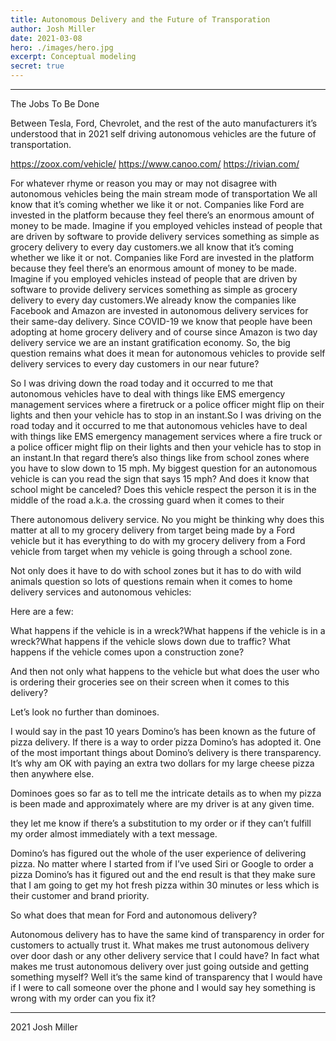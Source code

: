 ```yaml
---
title: Autonomous Delivery and the Future of Transporation
author: Josh Miller
date: 2021-03-08
hero: ./images/hero.jpg
excerpt: Conceptual modeling
secret: true
---
```


---

The Jobs To Be Done

Between Tesla, Ford, Chevrolet, and the rest of the auto manufacturers it’s understood that in 2021 self driving autonomous vehicles are the future of transportation. 

https://zoox.com/vehicle/
https://www.canoo.com/
https://rivian.com/

For whatever rhyme or reason you may or may not disagree with autonomous vehicles being the main stream mode of transportation We all know that it’s coming whether we like it or not. Companies like Ford are invested in the platform because they feel there’s an enormous amount of money to be made. Imagine if you employed vehicles instead of people that are driven by software to provide delivery services something as simple as grocery delivery to every day customers.we all know that it’s coming whether we like it or not. Companies like Ford are invested in the platform because they feel there’s an enormous amount of money to be made. Imagine if you employed vehicles instead of people that are driven by software to provide delivery services something as simple as grocery delivery to every day customers.We already know the companies like Facebook and Amazon are invested in autonomous delivery services for their same-day delivery. Since COVID-19 we know that people have been adopting at home grocery delivery and of course since Amazon is two day delivery service we are an instant gratification economy. So, the big question remains what does it mean for autonomous vehicles to provide self delivery services to every day customers in our near future?

So I was driving down the road today and it occurred to me that autonomous vehicles have to deal with things like EMS emergency management services where a firetruck or a police officer might flip on their lights and then your vehicle has to stop in an instant.So I was driving on the road today and it occurred to me that autonomous vehicles have to deal with things like EMS emergency management services where a fire truck or a police officer might flip on their lights and then your vehicle has to stop in an instant.In that regard there’s also things like from school zones where you have to slow down to 15 mph. My biggest question for an autonomous vehicle is can you read the sign that says 15 mph? And does it know that school might be canceled? Does this vehicle respect the person it is in the middle of the road a.k.a. the crossing guard when it comes to their 

There autonomous delivery service. No you might be thinking why does this matter at all to my grocery delivery from target being made by a Ford vehicle but it has everything to do with my grocery delivery from a Ford vehicle from target when my vehicle is going through a school zone.

Not only does it have to do with school zones but it has to do with wild animals question so lots of questions remain when it comes to home delivery services and autonomous vehicles:

Here are a few:

What happens if the vehicle is in a wreck?What happens if the vehicle is in a wreck?What happens if the vehicle slows down due to traffic? What happens if the vehicle comes upon a construction zone?

And then not only what happens to the vehicle but what does the user who is ordering their groceries see on their screen when it comes to this delivery?

Let’s look no further than dominoes.

I would say in the past 10 years Domino’s has been known as the future of pizza delivery. If there is a way to order pizza Domino’s has adopted it. One of the most important things about Domino’s delivery is there transparency. It’s why am OK with paying an extra two dollars for my large cheese pizza then anywhere else. 

Dominoes goes so far as to tell me the intricate details as to when my pizza is been made and approximately where are my driver is at any given time.

they let me know if there’s a substitution to my order or if they can’t fulfill my order almost immediately with a text message.

Domino’s has figured out the whole of the user experience of delivering pizza. No matter where I started from if I’ve used Siri or Google to order a pizza Domino’s has it figured out and the end result is that they make sure that I am going to get my hot fresh pizza within 30 minutes or less which is their customer and brand priority.

So what does that mean for Ford and autonomous delivery?

Autonomous delivery has to have the same kind of transparency in order for customers to actually trust it. What makes me trust autonomous delivery over door dash or any other delivery service that I could have? In fact what makes me trust autonomous delivery over just going outside and getting something myself? Well it’s the same kind of transparency that I would have if I were to call someone over the phone and I would say hey something is wrong with my order can you fix it?

---
2021 Josh Miller



